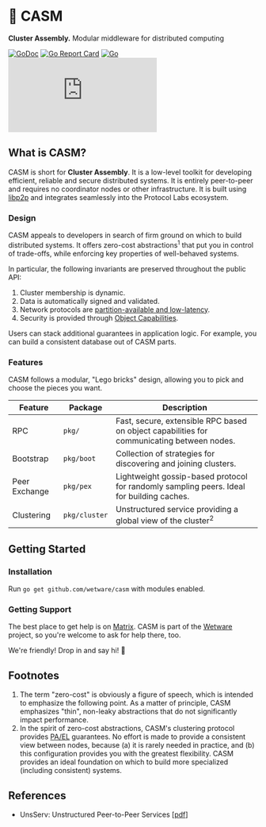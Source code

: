 # 🧬 CASM
**Cluster Assembly.**  Modular middleware for distributed computing

[![GoDoc](https://godoc.org/github.com/wetware/casm?status.svg)](https://godoc.org/github.com/wetware/casm)
[![Go Report Card](https://goreportcard.com/badge/github.com/wetware/casm?style=flat-square)](https://goreportcard.com/report/github.com/wetware/casm)
[![Go](https://github.com/wetware/casm/actions/workflows/go.yml/badge.svg)](https://github.com/wetware/casm/actions/workflows/go.yml)
[![Matrix](https://img.shields.io/matrix/wetware:matrix.org?color=lightpink&label=Get%20Help&logo=matrix&style=flat-square)](https://matrix.to/#/#wetware:matrix.org)

## What is CASM?

CASM is short for **Cluster Assembly**.  It is a low-level toolkit for developing efficient, reliable and secure distributed systems.  It is entirely peer-to-peer and requires no coordinator nodes or other infrastructure.  It is built using [libp2p](https://libp2p.io/) and integrates seamlessly into the Protocol Labs ecosystem.

### Design

CASM appeals to developers in search of firm ground on which to build distributed systems.  It offers zero-cost abstractions<sup>1</sup> that put you in control of trade-offs, while enforcing key properties of well-behaved systems.

In particular, the following invariants are preserved throughout the public API:

1.  Cluster membership is dynamic.
2.  Data is automatically signed and validated.
3.  Network protocols are [partition-available and low-latency](https://en.wikipedia.org/wiki/PACELC_theorem).
4.  Security is provided through [Object Capabilities](https://en.wikipedia.org/wiki/Capability-based_security).

Users can stack additional guarantees in application logic.  For example, you can build a consistent database out of CASM parts.

### Features

CASM follows a modular, "Lego bricks" design, allowing you to pick and choose the pieces you want.

| Feature       | Package       | Description |
| ------------- | ------------- | --------------- |
| RPC           | `pkg/`        | Fast, secure, extensible RPC based on object capabilities for communicating between nodes. |
| Bootstrap     | `pkg/boot`    | Collection of strategies for discovering and joining clusters. |
| Peer Exchange | `pkg/pex`     | Lightweight gossip-based protocol for randomly sampling peers.  Ideal for building caches. |
| Clustering    | `pkg/cluster` | Unstructured service providing a global view of the cluster<sup>2</sup> |

## Getting Started

### Installation

Run `go get github.com/wetware/casm` with modules enabled.

### Getting Support

The best place to get help is on [Matrix](https://matrix.to/#/!qsAqxgSQYuowuCsigM:matrix.org?via=matrix.org).  CASM is part of the [Wetware](https://github.com/wetware/ww) project, so you're welcome to ask for help there, too.

We're friendly! Drop in and say hi! 👋

## Footnotes

1. The term "zero-cost" is obviously a figure of speech, which is intended to emphasize the following point.  As a matter of principle, CASM emphasizes "thin", non-leaky abstractions that do not significantly impact performance.
2. In the spirit of zero-cost abstractions, CASM's clustering protocol provides [PA/EL](https://en.wikipedia.org/wiki/PACELC_theorem) guarantees.  No effort is made to provide a consistent view between nodes, because (a) it is rarely needed in practice, and (b) this configuration provides you with the greatest flexibility.  CASM provides an ideal foundation on which to build more specialized (including consistent) systems.

## References

- UnsServ:  Unstructured Peer-to-Peer Services [[pdf](https://aratz.lasa.eus/file/unsserv.pdf)]
